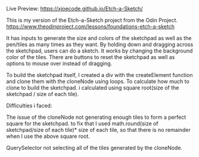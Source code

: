 Live Preview: https://xjoecode.github.io/Etch-a-Sketch/

This is my version of the Etch-a-Sketch project from the Odin Project. https://www.theodinproject.com/lessons/foundations-etch-a-sketch

It has inputs to generate the size and colors of the sketchpad as well as the pen/tiles as many times as they want. By holding down and dragging across the sketchpad, users can do a sketch. It works by changing the background color of the tiles. There are buttons to reset the sketchpad as well as options to mouse over instead of dragging.

To build the sketchpad itself, I created a div with the createElement function and clone them with the cloneNode using loops. To calculate how much to clone to build the sketchpad. i calculated using square root(size of the sketchpad / size of each tile).

Difficulties i faced:

The issue of the cloneNode not generating enough tiles to form a perfect square for the sketchpad. to fix that I used math.round(size of sketchpad/size of each tile)* size of each tile, so that there is no remainder when I use the above square root.

QuerySelector not selecting all of the tiles generated by the cloneNode.

